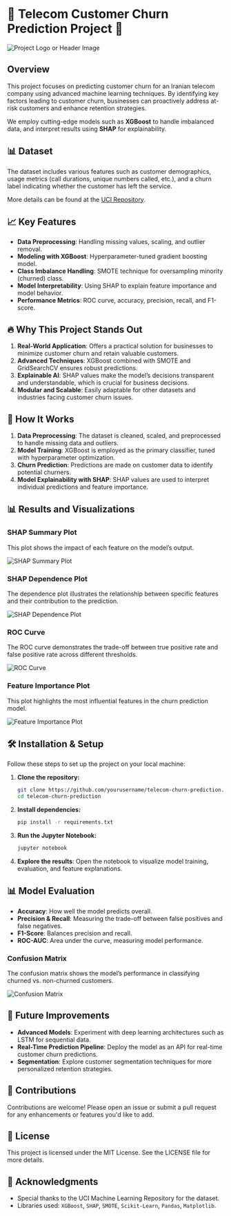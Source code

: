# 🚀 Telecom Customer Churn Prediction Project 🚀

![Project Logo or Header Image](path-to-header-image)

## Overview

This project focuses on predicting customer churn for an Iranian telecom company using advanced machine learning techniques. By identifying key factors leading to customer churn, businesses can proactively address at-risk customers and enhance retention strategies. 

We employ cutting-edge models such as **XGBoost** to handle imbalanced data, and interpret results using **SHAP** for explainability.

## 📊 Dataset

The dataset includes various features such as customer demographics, usage metrics (call durations, unique numbers called, etc.), and a churn label indicating whether the customer has left the service.

More details can be found at the [UCI Repository](https://archive.ics.uci.edu/dataset/563/iranian+churn+dataset).

## 📈 Key Features

- **Data Preprocessing**: Handling missing values, scaling, and outlier removal.
- **Modeling with XGBoost**: Hyperparameter-tuned gradient boosting model.
- **Class Imbalance Handling**: SMOTE technique for oversampling minority (churned) class.
- **Model Interpretability**: Using SHAP to explain feature importance and model behavior.
- **Performance Metrics**: ROC curve, accuracy, precision, recall, and F1-score.

## 🔥 Why This Project Stands Out

1. **Real-World Application**: Offers a practical solution for businesses to minimize customer churn and retain valuable customers.
2. **Advanced Techniques**: XGBoost combined with SMOTE and GridSearchCV ensures robust predictions.
3. **Explainable AI**: SHAP values make the model’s decisions transparent and understandable, which is crucial for business decisions.
4. **Modular and Scalable**: Easily adaptable for other datasets and industries facing customer churn issues.

## 🔬 How It Works

1. **Data Preprocessing**: The dataset is cleaned, scaled, and preprocessed to handle missing data and outliers.
2. **Model Training**: XGBoost is employed as the primary classifier, tuned with hyperparameter optimization.
3. **Churn Prediction**: Predictions are made on customer data to identify potential churners.
4. **Model Explainability with SHAP**: SHAP values are used to interpret individual predictions and feature importance.

## 📊 Results and Visualizations

### SHAP Summary Plot
This plot shows the impact of each feature on the model’s output.

![SHAP Summary Plot](path-to-shap-summary-plot)

### SHAP Dependence Plot
The dependence plot illustrates the relationship between specific features and their contribution to the prediction.

![SHAP Dependence Plot](path-to-shap-dependence-plot)

### ROC Curve
The ROC curve demonstrates the trade-off between true positive rate and false positive rate across different thresholds.

![ROC Curve](path-to-roc-curve)

### Feature Importance Plot
This plot highlights the most influential features in the churn prediction model.

![Feature Importance Plot](path-to-feature-importance-plot)

## 🛠️ Installation & Setup

Follow these steps to set up the project on your local machine:

1. **Clone the repository:**

   ```bash
   git clone https://github.com/yourusername/telecom-churn-prediction.git
   cd telecom-churn-prediction
   ```

2. **Install dependencies:**

   ```bash
   pip install -r requirements.txt
   ```

3. **Run the Jupyter Notebook:**

   ```bash
   jupyter notebook
   ```

4. **Explore the results**: Open the notebook to visualize model training, evaluation, and feature explanations.

## 📊 Model Evaluation

- **Accuracy**: How well the model predicts overall.
- **Precision & Recall**: Measuring the trade-off between false positives and false negatives.
- **F1-Score**: Balances precision and recall.
- **ROC-AUC**: Area under the curve, measuring model performance.

### Confusion Matrix
The confusion matrix shows the model’s performance in classifying churned vs. non-churned customers.

![Confusion Matrix](path-to-confusion-matrix)

## 🚀 Future Improvements

- **Advanced Models**: Experiment with deep learning architectures such as LSTM for sequential data.
- **Real-Time Prediction Pipeline**: Deploy the model as an API for real-time customer churn predictions.
- **Segmentation**: Explore customer segmentation techniques for more personalized retention strategies.

## 🤝 Contributions

Contributions are welcome! Please open an issue or submit a pull request for any enhancements or features you'd like to add.

## 📜 License

This project is licensed under the MIT License. See the LICENSE file for more details.

## 👏 Acknowledgments

- Special thanks to the UCI Machine Learning Repository for the dataset.
- Libraries used: `XGBoost`, `SHAP`, `SMOTE`, `Scikit-Learn`, `Pandas`, `Matplotlib`.
